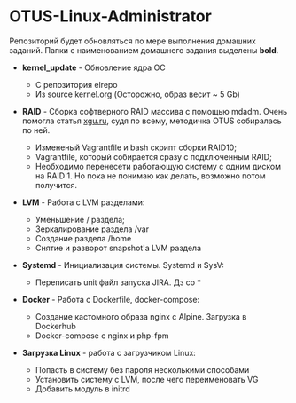 # OTUS-Linux-Administrator

Репозиторий будет обновляться по мере выполнения домашних заданий. Папки с наименованием домашнего задания выделены **bold**.

- **kernel_update** - Обновление ядра ОС
  - С репозитория elrepo
  - Из source kernel.org (Осторожно, образ весит ~ 5 Gb)

- **RAID** - Сборка софтверного RAID массива с помощью mdadm. Очень помогла статья [xgu.ru](http://xgu.ru/wiki/mdadm), судя по всему, методичка OTUS собиралась по ней.
  - Измененый Vagrantfile и bash скрипт сборки RAID10;
  - Vagrantfile, который собирается сразу с подключенным RAID;
  - Необходимо перенесети работающую систему с одним диском на RAID 1. Но пока не понимаю как делать, возможно потом получится.

- **LVM** - Работа с LVM разделами:
  - Уменьшение / раздела;
  - Зеркалирование раздела /var
  - Создание раздела /home
  - Снятие и разворот snapshot'а LVM раздела

- **Systemd** - Инициализация системы. Systemd и SysV:
  - Переписать unit файл запуска JIRA. Дз со *

- **Docker** - Работа с Dockerfile, docker-compose:
  - Создание кастомного образа nginx с Alpine. Загрузка в Dockerhub
  - Docker-compose с nginx и php-fpm

- **Загрузка Linux** - работа с загрузчиком Linux:
  - Попасть в систему без пароля несколькими способами
  - Установить систему с LVM, после чего переименовать VG
  - Добавить модуль в initrd
  